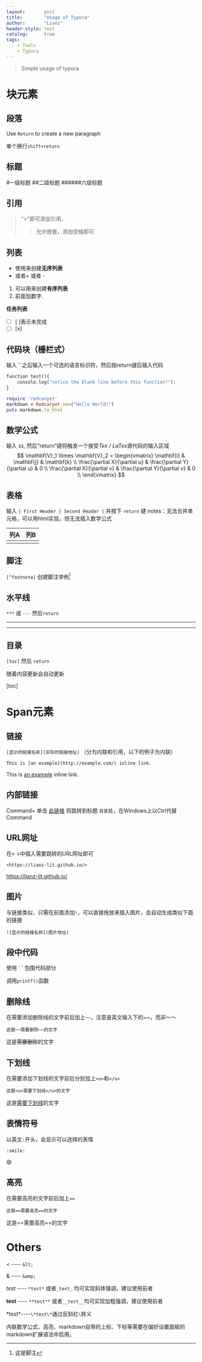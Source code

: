 ```yaml
---
layout:       post
title:        "Usage of Typora"
author:       "Lianz"
header-style: text
catalog:      true
tags:
    - Tools
    - Typora
---
```


> Simple usage of typora

# 块元素

## 段落

Use `Return` to create a new paragraph 

单个换行`shift+return`  

## 标题

#一级标题
##二级标题
######六级标题

## 引用

> ">"即可添加引用，
>
> > 允许嵌套，添加空格即可

## 列表

* 使用来创建**无序列表**
* 或者+ 或者 -

1. 可以用来创建**有序列表**
2. 前面加数字.

**任务列表**

- [ ] [ ]表示未完成
- [ ] [x]

## 代码块（栅栏式）

输入```之后输入一个可选的语言标识符，然后按return键后输入代码

```python
function test(){
	console.log("notice the blank line before this function?");
}
```

```ruby
require 'redcarpet'
markdown = Redcarpet.new("Hello World!")
puts markdown.to_html
```

## 数学公式

输入 `$$`, 然后“return”键将触发一个接受*Tex / LaTex*源代码的输入区域
$$
\mathbf{V}_1 \times \mathbf{V}_2 =  \begin{vmatrix} 
\mathbf{i} & \mathbf{j} & \mathbf{k} \\
\frac{\partial X}{\partial u} &  \frac{\partial Y}{\partial u} & 0 \\
\frac{\partial X}{\partial v} &  \frac{\partial Y}{\partial v} & 0 \\
\end{vmatrix}
$$

## 表格

输入 `| First Header | Second Header |` 并按下 `return` 键
notes：无法合并单元格，可以用html实现，但无法插入数学公式

| 列A  | 列B  |
| :--: | :--: |
|      |      |

## 脚注

`[^footnote]`   创建脚注举例[^1]

[^1]: 这是脚注

## 水平线

`***` 或 `---`  然后`return`

***

---

## 目录

`[toc]` 然后 `return`

随着内容更新会自动更新

[toc]

# Span元素

## 链接

`[显示的链接名称](实际的链接地址)`   （分为内联和引用，以下的例子为内联）

`This is [an example](http://example.com/) inline link.`

This is [an example](http://example.com/) inline link.

## 内部链接

Command+ 单击 [此链接](#目录) 将跳转到标题 `目录`处，在Windows上以Ctrl代替Command

## URL网址

在< >中插入需要跳转的URL网址即可

`<https://lianz-lit.github.io/>`

https://lianz-lit.github.io/

## 图片

与链接类似，只需在前面添加`!`，可以直接拖放来插入图片，会自动生成类似下面的链接

`![显示的链接名称](图片地址)`  

## 段中代码

使用 \`  \` 包围代码部分

调用`printf()`函数

## 删除线

在需要添加删除线的文字前后加上`~~`，注意是英文输入下的~~，而非～～

`这是~~需要删除~~的文字`

这是~~需要删除~~的文字

## 下划线

在需要添加下划线的文字前后分别加上`<u>`和`</u>`

`这是<u>需要下划线</u>的文字`

这是<u>需要下划线</u>的文字

## 表情符号

以英文`:`开头，会显示可以选择的表情

`:smile:`

:smile:

## 高亮

在需要高亮的文字前后加上`==`

`这是==需要高亮==的文字`

这是==需要高亮==的文字



# Others

< ---- `&lt;`

& ---- `&amp;`

*test* ---- `*test*` 或者`_test_` 均可实现斜体强调，建议使用前者

**test** ---- `**test**` 或者`__test__`均可实现加粗强调，建议使用前者

\*test*----`\*test\*`通过反斜杠`\`转义

内联数学公式、高亮、markdown自带的上标、下标等需要在偏好设置面板的markdown扩展语法中启用。
